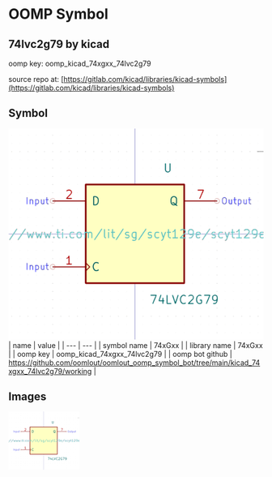 # OOMP Symbol  
## 74lvc2g79  by kicad  
  
oomp key: oomp_kicad_74xgxx_74lvc2g79  
  
source repo at: [https://gitlab.com/kicad/libraries/kicad-symbols](https://gitlab.com/kicad/libraries/kicad-symbols)  
## Symbol  
  
[![working.png](working_600.png)](working.png)  
| name | value | 
| --- | --- | 
| symbol name | 74xGxx | 
| library name | 74xGxx | 
| oomp key | oomp_kicad_74xgxx_74lvc2g79 | 
| oomp bot github | https://github.com/oomlout/oomlout_oomp_symbol_bot/tree/main/kicad_74xgxx_74lvc2g79/working | 
## Images  
  
[![working.png](working_140.png)](working.png)  

